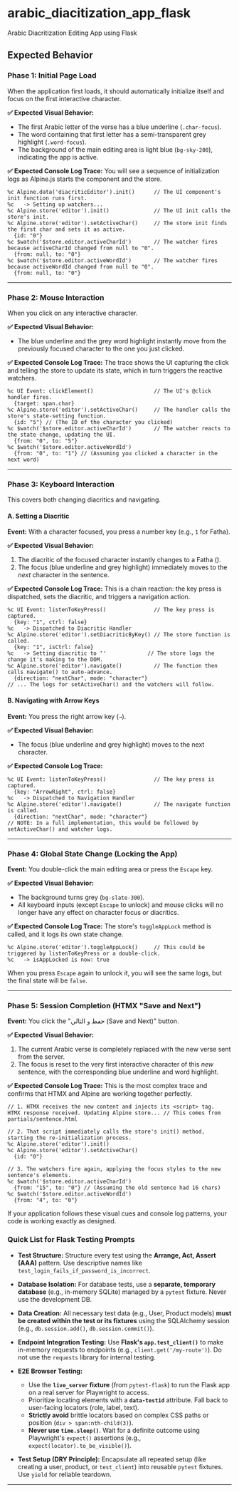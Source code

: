 # arabic_diacitization_app_flask

Arabic Diacritization Editing App using Flask

## Expected Behavior

### Phase 1: Initial Page Load

When the application first loads, it should automatically initialize itself and focus on the first interactive character.

**✅ Expected Visual Behavior:**

- The first Arabic letter of the verse has a blue underline (`.char-focus`).
- The word containing that first letter has a semi-transparent grey highlight (`.word-focus`).
- The background of the main editing area is light blue (`bg-sky-200`), indicating the app is active.

**✅ Expected Console Log Trace:**
You will see a sequence of initialization logs as Alpine.js starts the component and the store.

```console
%c Alpine.data('diacriticEditor').init()      // The UI component's init function runs first.
%c   -> Setting up watchers...
%c Alpine.store('editor').init()              // The UI init calls the store's init.
%c Alpine.store('editor').setActiveChar()     // The store init finds the first char and sets it as active.
  {id: "0"}
%c $watch('$store.editor.activeCharId')       // The watcher fires because activeCharId changed from null to "0".
  {from: null, to: "0"}
%c $watch('$store.editor.activeWordId')       // The watcher fires because activeWordId changed from null to "0".
  {from: null, to: "0"}
```

---

### Phase 2: Mouse Interaction

When you click on any interactive character.

**✅ Expected Visual Behavior:**

- The blue underline and the grey word highlight instantly move from the previously focused character to the one you just clicked.

**✅ Expected Console Log Trace:**
The trace shows the UI capturing the click and telling the store to update its state, which in turn triggers the reactive watchers.

```console
%c UI Event: clickElement()                   // The UI's @click handler fires.
  {target: span.char}
%c Alpine.store('editor').setActiveChar()     // The handler calls the store's state-setting function.
  {id: "5"} // (The ID of the character you clicked)
%c $watch('$store.editor.activeCharId')       // The watcher reacts to the state change, updating the UI.
  {from: "0", to: "5"}
%c $watch('$store.editor.activeWordId')
  {from: "0", to: "1"} // (Assuming you clicked a character in the next word)
```

---

### Phase 3: Keyboard Interaction

This covers both changing diacritics and navigating.

#### A. Setting a Diacritic

**Event:** With a character focused, you press a number key (e.g., `1` for Fatha).

**✅ Expected Visual Behavior:**

1.  The diacritic of the focused character instantly changes to a Fatha (`َ`).
2.  The focus (blue underline and grey highlight) immediately moves to the _next_ character in the sentence.

**✅ Expected Console Log Trace:**
This is a chain reaction: the key press is dispatched, sets the diacritic, and triggers a navigation action.

```console
%c UI Event: listenToKeyPress()               // The key press is captured.
  {key: "1", ctrl: false}
%c   -> Dispatched to Diacritic Handler
%c Alpine.store('editor').setDiacriticByKey() // The store function is called.
  {key: "1", isCtrl: false}
%c   -> Setting diacritic to 'َ'             // The store logs the change it's making to the DOM.
%c Alpine.store('editor').navigate()          // The function then calls navigate() to auto-advance.
  {direction: "nextChar", mode: "character"}
// ... The logs for setActiveChar() and the watchers will follow.
```

#### B. Navigating with Arrow Keys

**Event:** You press the right arrow key (`→`).

**✅ Expected Visual Behavior:**

- The focus (blue underline and grey highlight) moves to the next character.

**✅ Expected Console Log Trace:**

```console
%c UI Event: listenToKeyPress()               // The key press is captured.
  {key: "ArrowRight", ctrl: false}
%c   -> Dispatched to Navigation Handler
%c Alpine.store('editor').navigate()          // The navigate function is called.
  {direction: "nextChar", mode: "character"}
// NOTE: In a full implementation, this would be followed by setActiveChar() and watcher logs.
```

---

### Phase 4: Global State Change (Locking the App)

**Event:** You double-click the main editing area or press the `Escape` key.

**✅ Expected Visual Behavior:**

- The background turns grey (`bg-slate-300`).
- All keyboard inputs (except `Escape` to unlock) and mouse clicks will no longer have any effect on character focus or diacritics.

**✅ Expected Console Log Trace:**
The store's `toggleAppLock` method is called, and it logs its own state change.

```console
%c Alpine.store('editor').toggleAppLock()     // This could be triggered by listenToKeyPress or a double-click.
%c   -> isAppLocked is now: true
```

When you press `Escape` again to unlock it, you will see the same logs, but the final state will be `false`.

---

### Phase 5: Session Completion (HTMX "Save and Next")

**Event:** You click the "حفظ و التالي (Save and Next)" button.

**✅ Expected Visual Behavior:**

1.  The current Arabic verse is completely replaced with the new verse sent from the server.
2.  The focus is reset to the very first interactive character of this _new_ sentence, with the corresponding blue underline and word highlight.

**✅ Expected Console Log Trace:**
This is the most complex trace and confirms that HTMX and Alpine are working together perfectly.

```console
// 1. HTMX receives the new content and injects its <script> tag.
HTMX response received. Updating Alpine store... // This comes from partials/sentence.html

// 2. That script immediately calls the store's init() method, starting the re-initialization process.
%c Alpine.store('editor').init()
%c Alpine.store('editor').setActiveChar()
  {id: "0"}

// 3. The watchers fire again, applying the focus styles to the new sentence's elements.
%c $watch('$store.editor.activeCharId')
  {from: "15", to: "0"} // (Assuming the old sentence had 16 chars)
%c $watch('$store.editor.activeWordId')
  {from: "4", to: "0"}
```

If your application follows these visual cues and console log patterns, your code is working exactly as designed.

### **Quick List for Flask Testing Prompts**

- **Test Structure:** Structure every test using the **Arrange, Act, Assert (AAA)** pattern. Use descriptive names like `test_login_fails_if_password_is_incorrect`.

- **Database Isolation:** For database tests, use a **separate, temporary database** (e.g., in-memory SQLite) managed by a `pytest` fixture. Never use the development DB.

- **Data Creation:** All necessary test data (e.g., User, Product models) **must be created within the test or its fixtures** using the SQLAlchemy session (e.g., `db.session.add()`, `db.session.commit()`).

- **Endpoint Integration Testing:** Use **Flask's `app.test_client()`** to make in-memory requests to endpoints (e.g., `client.get('/my-route')`). Do not use the `requests` library for internal testing.

- **E2E Browser Testing:**

  - Use the **`live_server` fixture** (from `pytest-flask`) to run the Flask app on a real server for Playwright to access.
  - Prioritize locating elements with a **`data-testid`** attribute. Fall back to user-facing locators (role, label, text).
  - **Strictly avoid** brittle locators based on complex CSS paths or position (`div > span:nth-child(3)`).
  - **Never use `time.sleep()`**. Wait for a definite outcome using Playwright's `expect()` assertions (e.g., `expect(locator).to_be_visible()`).

- **Test Setup (DRY Principle):** Encapsulate all repeated setup (like creating a user, product, or `test_client`) into reusable `pytest` fixtures. Use `yield` for reliable teardown.

---
